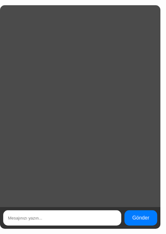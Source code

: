 <!DOCTYPE html>
<html lang="tr">
<head>
    <meta charset="UTF-8">
    <meta name="viewport" content="width=device-width, initial-scale=1.0">
    <title>sohbet</title>
    <style>
        body {
            font-family: 'Arial', sans-serif;
            background: url('https://r.resimlink.com/KvMW9waY.jpg') no-repeat center center fixed;
            background-size: cover;
            margin: 0;
            padding: 0;
            color: #fff;
            display: flex;
            justify-content: center;
            align-items: center;
            height: 100vh;
        }
        .chat-container {
            width: 100%;
            max-width: 600px;
            height: 700px;
            display: flex;
            flex-direction: column;
            border-radius: 15px;
            overflow: hidden;
        }
        .chat-box {
            flex: 1;
            background-color: rgba(0, 0, 0, 0.7);
            padding: 20px;
            overflow-y: auto;
            display: flex;
            flex-direction: column;
        }
        .message {
            margin: 10px 0;
            padding: 15px;
            border-radius: 15px;
            max-width: 80%;
            word-wrap: break-word;
        }
        .user-message {
            background-color: #007bff;
            color: #fff;
            align-self: flex-end;
        }
        .bot-message {
            background-color: #28a745;
            color: #fff;
            align-self: flex-start;
        }
        .input-container {
            display: flex;
            padding: 10px;
            background: rgba(0, 0, 0, 0.8);
        }
        input[type="text"] {
            flex: 1;
            padding: 15px;
            border: none;
            border-radius: 15px;
            margin-right: 10px;
            box-sizing: border-box;
            background-color: #fff;
            color: #333;
        }
        button {
            padding: 15px 25px;
            border: none;
            border-radius: 15px;
            background-color: #007bff;
            color: #fff;
            cursor: pointer;
            font-size: 16px;
        }
        button:hover {
            background-color: #0056b3;
        }
    </style>
</head>
<body>
    <div class="chat-container">
        <div class="chat-box" id="chat">
            <!-- Mesajlar buraya eklenecek -->
        </div>
        <div class="input-container">
            <input type="text" id="userInput" placeholder="Mesajınızı yazın...">
            <button onclick="sendMessage()">Gönder</button>
        </div>
    </div>
    <script>
        async function sendMessage() {
            const userInput = document.getElementById('userInput').value;
            if (!userInput.trim()) return;
            document.getElementById('chat').innerHTML += `
                <div class="message user-message">${userInput}</div>
            `;            
            try {
                const response = await fetch(`https://tilki.dev/api/hercai?soru=${encodeURIComponent(userInput)}`);
                const data = await response.json();               
                console.log('API Yanıtı:', data);              
                const botResponse = data.cevap || "Üzgünüm, yanıt bulamadım.")    
                document.getElementById('chat').innerHTML += `
                    <div class="message bot-message">${botResponse}</div>
                `;
            } catch (error) {
                console.error('API isteğinde bir hata oluştu:', error);
                document.getElementById('chat').innerHTML += `
                    <div class="message bot-message">Bir hata oluştu. Lütfen tekrar deneyin.</div>
                `;
            }  
            document.getElementById('userInput').value = '';
            document.getElementById('chat').scrollTop = document.getElementById('chat').scrollHeight;
        }
    </script>
</body>
</html>
